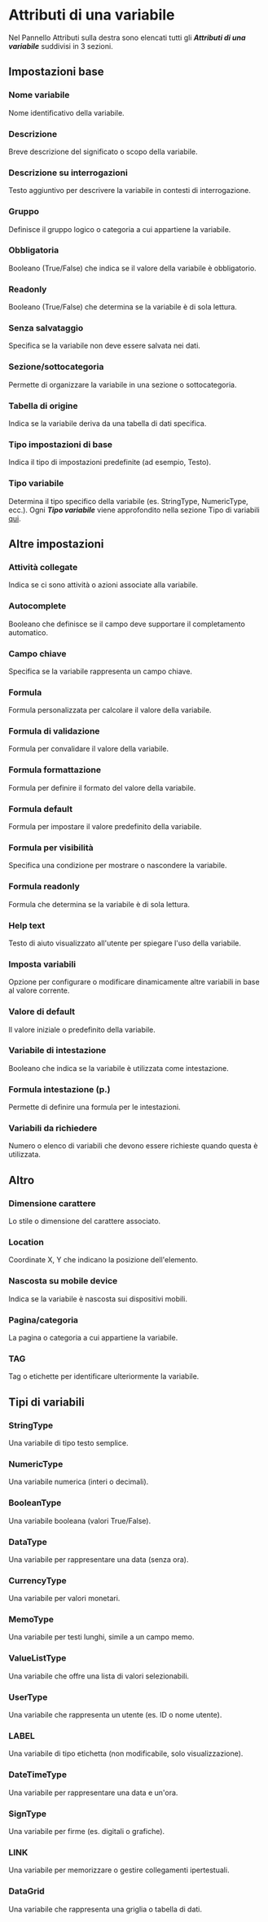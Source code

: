 # Attributi di una variabile
Nel Pannello Attributi sulla destra sono elencati tutti gli **_Attributi di una variabile_** suddivisi in 3 sezioni.

## Impostazioni base

### Nome variabile
Nome identificativo della variabile.

### Descrizione
Breve descrizione del significato o scopo della variabile.

### Descrizione su interrogazioni
Testo aggiuntivo per descrivere la variabile in contesti di interrogazione.

### Gruppo
Definisce il gruppo logico o categoria a cui appartiene la variabile.

### Obbligatoria
Booleano (True/False) che indica se il valore della variabile è obbligatorio.

### Readonly
Booleano (True/False) che determina se la variabile è di sola lettura.

### Senza salvataggio
Specifica se la variabile non deve essere salvata nei dati.

### Sezione/sottocategoria
Permette di organizzare la variabile in una sezione o sottocategoria.

### Tabella di origine
Indica se la variabile deriva da una tabella di dati specifica.

### Tipo impostazioni di base
Indica il tipo di impostazioni predefinite (ad esempio, Testo).

### Tipo variabile
Determina il tipo specifico della variabile (es. StringType, NumericType, ecc.).
Ogni **_Tipo variabile_** viene approfondito nella sezione Tipo di variabili [qui](#tipi-di-variabili).

## Altre impostazioni
### Attività collegate
Indica se ci sono attività o azioni associate alla variabile.

### Autocomplete
Booleano che definisce se il campo deve supportare il completamento automatico.

### Campo chiave
Specifica se la variabile rappresenta un campo chiave.

### Formula
Formula personalizzata per calcolare il valore della variabile.

### Formula di validazione
Formula per convalidare il valore della variabile.

### Formula formattazione
Formula per definire il formato del valore della variabile.

### Formula default
Formula per impostare il valore predefinito della variabile.

### Formula per visibilità
Specifica una condizione per mostrare o nascondere la variabile.

### Formula readonly
Formula che determina se la variabile è di sola lettura.

### Help text
Testo di aiuto visualizzato all'utente per spiegare l'uso della variabile.

### Imposta variabili
Opzione per configurare o modificare dinamicamente altre variabili in base al valore corrente.

### Valore di default
Il valore iniziale o predefinito della variabile.

### Variabile di intestazione
Booleano che indica se la variabile è utilizzata come intestazione.

### Formula intestazione (p.)
Permette di definire una formula per le intestazioni.

### Variabili da richiedere
Numero o elenco di variabili che devono essere richieste quando questa è utilizzata.

## Altro

### Dimensione carattere
Lo stile o dimensione del carattere associato.

### Location
Coordinate X, Y che indicano la posizione dell'elemento.

### Nascosta su mobile device
Indica se la variabile è nascosta sui dispositivi mobili.

### Pagina/categoria
La pagina o categoria a cui appartiene la variabile.

### TAG
Tag o etichette per identificare ulteriormente la variabile.

## Tipi di variabili

### StringType
Una variabile di tipo testo semplice.

### NumericType
Una variabile numerica (interi o decimali).

### BooleanType
Una variabile booleana (valori True/False).

### DataType
Una variabile per rappresentare una data (senza ora).

### CurrencyType
Una variabile per valori monetari.

### MemoType
Una variabile per testi lunghi, simile a un campo memo.

### ValueListType
Una variabile che offre una lista di valori selezionabili.

### UserType
Una variabile che rappresenta un utente (es. ID o nome utente).

### LABEL
Una variabile di tipo etichetta (non modificabile, solo visualizzazione).

### DateTimeType
Una variabile per rappresentare una data e un'ora.

### SignType
Una variabile per firme (es. digitali o grafiche).

### LINK
Una variabile per memorizzare o gestire collegamenti ipertestuali.

### DataGrid
Una variabile che rappresenta una griglia o tabella di dati.
